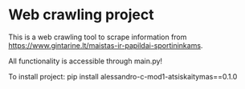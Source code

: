 <h1>Web crawling project</h1>

This is a web crawling tool to scrape information from https://www.gintarine.lt/maistas-ir-papildai-sportininkams.

All functionality is accessible through main.py!

To install project: pip install alessandro-c-mod1-atsiskaitymas==0.1.0

